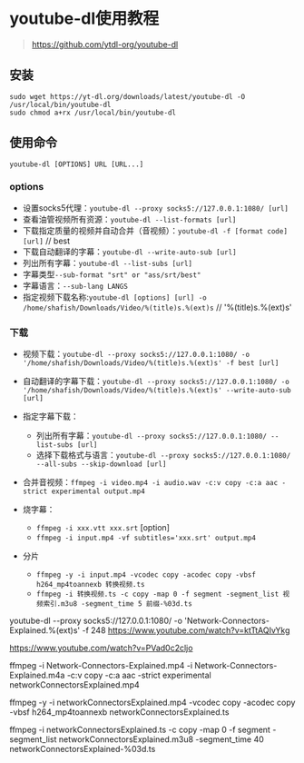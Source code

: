 # youtube-dl使用教程
> https://github.com/ytdl-org/youtube-dl

## 安装
```
sudo wget https://yt-dl.org/downloads/latest/youtube-dl -O /usr/local/bin/youtube-dl
sudo chmod a+rx /usr/local/bin/youtube-dl
```

## 使用命令
`youtube-dl [OPTIONS] URL [URL...]`

### options
- 设置socks5代理：`youtube-dl --proxy socks5://127.0.0.1:1080/ [url]`
- 查看油管视频所有资源：`youtube-dl --list-formats [url]`
- 下载指定质量的视频并自动合并（音视频）：`youtube-dl -f [format code] [url]` // best
- 下载自动翻译的字幕：`youtube-dl --write-auto-sub [url]`
- 列出所有字幕：`youtube-dl --list-subs [url]`
- 字幕类型`--sub-format "srt" or "ass/srt/best"`
- 字幕语言：`--sub-lang LANGS`
- 指定视频下载名称:`youtube-dl [options] [url] -o /home/shafish/Downloads/Video/%(title)s.%(ext)s` // '%(title)s.%(ext)s'

### 下载
- 视频下载：`youtube-dl --proxy socks5://127.0.0.1:1080/ -o '/home/shafish/Downloads/Video/%(title)s.%(ext)s' -f best [url]`
- 自动翻译的字幕下载：`youtube-dl --proxy socks5://127.0.0.1:1080/ -o '/home/shafish/Downloads/Video/%(title)s.%(ext)s' --write-auto-sub [url]`
- 指定字幕下载：
    - 列出所有字幕：`youtube-dl --proxy socks5://127.0.0.1:1080/ --list-subs [url]`
    - 选择下载格式与语言：`youtube-dl --proxy socks5://127.0.0.1:1080/ --all-subs --skip-download [url]`

- 合并音视频：`ffmpeg -i video.mp4 -i audio.wav -c:v copy -c:a aac -strict experimental output.mp4`

- 烧字幕：
    - `ffmpeg -i xxx.vtt xxx.srt` [option]
    - `ffmpeg -i input.mp4 -vf subtitles='xxx.srt' output.mp4`
- 分片
    - `ffmpeg -y -i input.mp4 -vcodec copy -acodec copy -vbsf h264_mp4toannexb 转换视频.ts`    
    - `ffmpeg -i 转换视频.ts -c copy -map 0 -f segment -segment_list 视频索引.m3u8 -segment_time 5 前缀-%03d.ts`

youtube-dl --proxy socks5://127.0.0.1:1080/ -o 'Network-Connectors-Explained.%(ext)s' -f 248 https://www.youtube.com/watch?v=ktTtAQIvYkg

https://www.youtube.com/watch?v=PVad0c2cljo
    
ffmpeg -i Network-Connectors-Explained.mp4 -i Network-Connectors-Explained.m4a -c:v copy -c:a aac -strict experimental networkConnectorsExplained.mp4

ffmpeg -y -i networkConnectorsExplained.mp4 -vcodec copy -acodec copy -vbsf h264_mp4toannexb networkConnectorsExplained.ts


ffmpeg -i networkConnectorsExplained.ts -c copy -map 0 -f segment -segment_list networkConnectorsExplained.m3u8 -segment_time 40 networkConnectorsExplained-%03d.ts